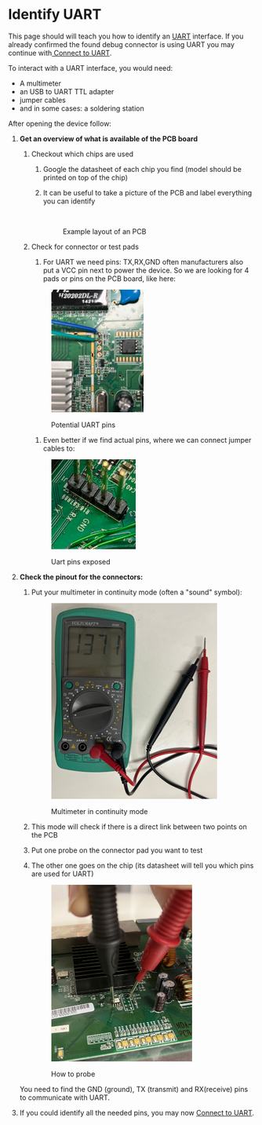 # Identify UART

This page should will teach you how to identify an [UART](./) interface. If you already confirmed the found debug connector is using UART you may continue with[ Connect to UART](connect-to-uart.md).

To interact with a UART interface, you would need:

* A multimeter
* an USB to UART TTL adapter
* jumper cables
* and in some cases: a soldering station

After opening the device follow:

1. **Get an overview of what is available of the PCB board**
   1. Checkout which chips are used&#x20;
      1. Google the datasheet of each chip you find (model should be printed on top of the chip)
      2.  It can be useful to take a picture of the PCB and label everything you can identify

          <figure><img src="../../../.gitbook/assets/komplett-beschriftet (1).png" alt="" width="375"><figcaption><p>Example layout of an PCB</p></figcaption></figure>
   2.  Check for connector or test pads

       1. For UART we need pins: TX,RX,GND often manufacturers also put a VCC pin next to power the device. So we are looking for 4 pads or pins on the PCB board, like here:

       <figure><img src="../../../.gitbook/assets/image.png" alt="" width="188"><figcaption><p>Potential UART pins</p></figcaption></figure>

       1. Even better if we find actual pins, where we can connect jumper cables to:

       <figure><img src="../../../.gitbook/assets/image (31).png" alt="" width="172"><figcaption><p>Uart pins exposed</p></figcaption></figure>
2.  **Check the pinout for the connectors:**

    1.  Put your multimeter in continuity mode (often a "sound" symbol):

        <figure><img src="../../../.gitbook/assets/image (6).png" alt="" width="338"><figcaption><p>Multimeter in continuity mode</p></figcaption></figure>
    2. This mode will check if there is a direct link between two points on the PCB
    3. Put one probe on the connector pad you want to test
    4.  The other one goes on the chip (its datasheet will tell you which pins are used for UART)

        <figure><img src="../../../.gitbook/assets/image (5).png" alt="" width="287"><figcaption><p>How to probe</p></figcaption></figure>

    You need to find the GND (ground), TX (transmit) and RX(receive) pins to communicate with UART.
3.  If you could identify all the needed pins, you may now [Connect to UART](connect-to-uart.md).

